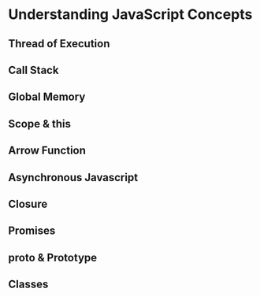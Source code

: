 # Understanding JavaScript Concepts

## Thread of Execution

## Call Stack

## Global Memory

## Scope & this

## Arrow Function

## Asynchronous Javascript

## Closure

## Promises

## __proto__ & Prototype

## Classes
